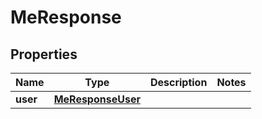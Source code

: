 

# MeResponse


## Properties

| Name | Type | Description | Notes |
|------------ | ------------- | ------------- | -------------|
|**user** | [**MeResponseUser**](MeResponseUser.md) |  |  |



